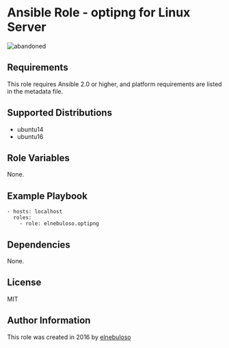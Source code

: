 # Ansible Role - optipng for Linux Server

![abandoned](https://img.shields.io/badge/project-abandoned-red)

## Requirements

This role requires Ansible 2.0 or higher, and platform requirements are listed in the metadata file.

## Supported Distributions

- ubuntu14
- ubuntu16

## Role Variables

None.

## Example Playbook

```
- hosts: localhost
  roles:
    - role: elnebuloso.optipng
```

## Dependencies

None.

##  License

MIT

##  Author Information

This role was created in 2016 by [elnebuloso](https://github.com/elnebuloso/)